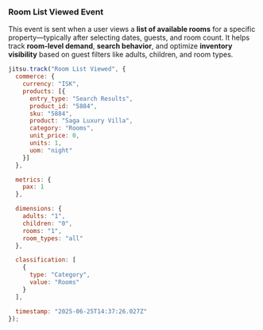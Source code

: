 ### Room List Viewed Event

This event is sent when a user views a **list of available rooms** for a specific property—typically after selecting dates, guests, and room count.
It helps track **room-level demand**, **search behavior**, and optimize **inventory visibility** based on guest filters like adults, children, and room types.

```js
jitsu.track("Room List Viewed", {
  commerce: {
    currency: "ISK",
    products: [{
      entry_type: "Search Results",
      product_id: "5884",
      sku: "5884",
      product: "Saga Luxury Villa",
      category: "Rooms",
      unit_price: 0,
      units: 1,
      uom: "night"
    }]
  },

  metrics: {
    pax: 1
  },

  dimensions: {
    adults: "1",
    children: "0",
    rooms: "1",
    room_types: "all"
  },

  classification: [
    {
      type: "Category",
      value: "Rooms"
    }
  ],

  timestamp: "2025-06-25T14:37:26.027Z"
});
```